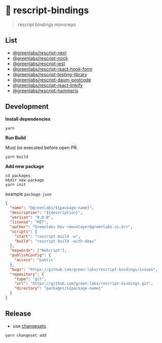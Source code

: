 # 💞 rescript-bindings

> rescript bindings monorepo

## List

- [@greenlabs/rescript-next](https://www.npmjs.com/package/@greenlabs/rescript-next)
- [@greenlabs/rescript-nock](https://www.npmjs.com/package/@greenlabs/rescript-nock)
- [@greenlabs/rescript-jest](https://www.npmjs.com/package/@greenlabs/rescript-jest)
- [@greenlabs/rescript-react-hook-form](https://www.npmjs.com/package/@greenlabs/rescript-react-hook-form)
- [@greenlabs/rescript-testing-library](https://www.npmjs.com/package/@greenlabs/rescript-testing-library)
- [@greenlabs/rescript-daum-postcode](https://www.npmjs.com/package/@greenlabs/rescript-daum-postcode)
- [@greenlabs/rescript-react-linkify](https://www.npmjs.com/package/@greenlabs/rescript-react-linkify)
- [@greenlabs/rescript-hammerjs](https://www.npmjs.com/package/@greenlabs/rescript-hammerjs)

## Development

**Install dependencies**

```shell
yarn
```

**Run Build**

Must be executed before open PR.

```shell
yarn build
```

**Add new package**

```shell
cd packages
mkdir new-package
yarn init
```

example `package.json`

```json
{
  "name": "@greenlabs/${package-name}",
  "description": "${description}",
  "version": "0.0.0",
  "license": "MIT",
  "author": "Greenlabs Dev <developer@greenlabs.co.kr>",
  "scripts": {
    "start": "rescript build -w",
    "build": "rescript build -with-deps"
  },
  "keywords": ["ReScript"],
  "publishConfig": {
    "access": "public"
  },
  "bugs": "https://github.com/green-labs/rescript-bindings/issues",
  "repository": {
    "type": "git",
    "url": "https://github.com/green-labs/rescript-bindings.git",
    "directory": "packages/${package-name}"
  }
}
```

## Release

- use [changesets](https://github.com/changesets/changesets)

```shell
yarn changeset add
```
